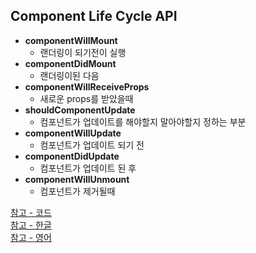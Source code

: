 ## Component Life Cycle API

- **componentWillMount**
  - 랜더링이 되기전이 실행
- **componentDidMount**
  - 랜더링이된 다음
- **componentWillReceiveProps**
  - 새로운 props를 받았을때
- **shouldComponentUpdate**
  - 컴포넌트가 업데이트를 해야할지 말아야할지 정하는 부분
- **componentWillUpdate**
  - 컴포넌트가 업데이트 되기 전
- **componentDidUpdate**
  - 컴포넌트가 업데이트 된 후
- **componentWillUnmount**
  - 컴포넌트가 제거될때

[참고 - 코드](05-life_cycle.js)  
[참고 - 한글](https://velopert.com/1130)  
[참고 - 영어](https://reactjs.org/docs/react-component.html)